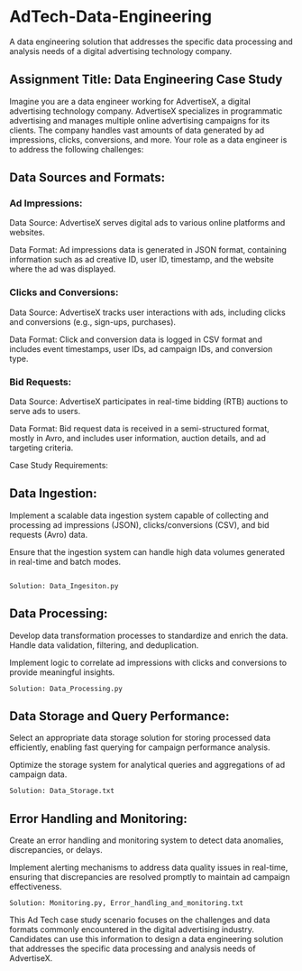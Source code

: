 
# AdTech-Data-Engineering

A data engineering solution that addresses the specific data processing and analysis needs of a digital advertising technology company.

  
  

## Assignment Title: Data Engineering Case Study

  

Imagine you are a data engineer working for AdvertiseX, a digital advertising technology company. AdvertiseX specializes in programmatic advertising and manages multiple online advertising campaigns for its clients. The company handles vast amounts of data generated by ad impressions, clicks, conversions, and more. Your role as a data engineer is to address the following challenges:

  

## Data Sources and Formats:

  

### Ad Impressions:

Data Source: AdvertiseX serves digital ads to various online platforms and websites.

Data Format: Ad impressions data is generated in JSON format, containing information such as ad creative ID, user ID, timestamp, and the website where the ad was displayed.

  

### Clicks and Conversions:

Data Source: AdvertiseX tracks user interactions with ads, including clicks and conversions (e.g., sign-ups, purchases).

Data Format: Click and conversion data is logged in CSV format and includes event timestamps, user IDs, ad campaign IDs, and conversion type.

  

### Bid Requests:

Data Source: AdvertiseX participates in real-time bidding (RTB) auctions to serve ads to users.

Data Format: Bid request data is received in a semi-structured format, mostly in Avro, and includes user information, auction details, and ad targeting criteria.

Case Study Requirements:

  

## Data Ingestion:

  

Implement a scalable data ingestion system capable of collecting and processing ad impressions (JSON), clicks/conversions (CSV), and bid requests (Avro) data.

Ensure that the ingestion system can handle high data volumes generated in real-time and batch modes.

  

```

Solution: Data_Ingesiton.py

```

  

## Data Processing:

Develop data transformation processes to standardize and enrich the data. Handle data validation, filtering, and deduplication.

Implement logic to correlate ad impressions with clicks and conversions to provide meaningful insights.

```
Solution: Data_Processing.py
```

## Data Storage and Query Performance:
Select an appropriate data storage solution for storing processed data efficiently, enabling fast querying for campaign performance analysis.

Optimize the storage system for analytical queries and aggregations of ad campaign data.

```
Solution: Data_Storage.txt
```


## Error Handling and Monitoring:
Create an error handling and monitoring system to detect data anomalies, discrepancies, or delays.

Implement alerting mechanisms to address data quality issues in real-time, ensuring that discrepancies are resolved promptly to maintain ad campaign effectiveness.

```
Solution: Monitoring.py, Error_handling_and_monitoring.txt
```

This Ad Tech case study scenario focuses on the challenges and data formats commonly encountered in the digital advertising industry. Candidates can use this information to design a data engineering solution that addresses the specific data processing and analysis needs of AdvertiseX.
